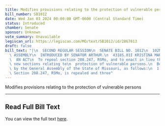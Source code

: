 ```yaml
---
title: Modifies provisions relating to the protection of vulnerable persons
bill_number: SB1012
date: Wed Jan 03 2024 00:00:00 GMT-0600 (Central Standard Time)
status: Introduced
chamber: Senate
sponsor: Unknown
vote_summary: Unavailable
legiscan_url: https://legiscan.com/MO/text/SB1012/id/2867813
draft: false
bill_text: "|\n  SECOND REGULAR SESSION\n  SENATE BILL NO. 1012\n  102ND GENERA L\
  \ ASSEMBLY\n  INTRODUCED BY SENATOR ARTHUR.\n  4318S.01I KRISTINA MARTIN, Secretary\n\
  \  AN ACT\n  To repeal section 208.247, RSMo, and to enact in lieu thereof three\
  \ new sections relating to\n  protection of vulnerable persons.\n  Be it enacted\
  \ by the General Assembly of the State of Missouri, as follows:\n  1 Section A.\
  \ Section 208.247, RSMo, is repealed and three"
---
```

Modifies provisions relating to the protection of vulnerable persons

---

## Read Full Bill Text

You can view the full text [here](https://legiscan.com/MO/text/SB1012/id/2867813).
